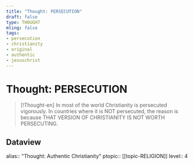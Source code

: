 ```yaml
---
title: "Thought: PERSECUTION"
draft: false
type: THOUGHT
mling: false
tags:
- persecution
- christianity
- original
- authentic
- jesuschrist
---
```

# Thought: PERSECUTION
> [!Thought-en]
> In most of the world Christianity is persecuted vigorously.
> In countries where it is NOT persecuted, the reason is because THAT VERSION OF CHRISTIANITY IS NOT WORTH PERSECUTING.

## Dataview
alias:: "Thought: Authentic Christianity"
ptopic:: [[topic-RELIGION]]
level:: 4
